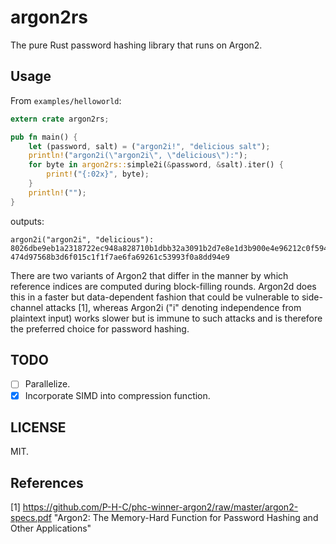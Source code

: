argon2rs
========

The pure Rust password hashing library that runs on Argon2.

## Usage

From `examples/helloworld`:

```rust
extern crate argon2rs;

pub fn main() {
    let (password, salt) = ("argon2i!", "delicious salt");
    println!("argon2i(\"argon2i\", \"delicious\"):");
    for byte in argon2rs::simple2i(&password, &salt).iter() {
        print!("{:02x}", byte);
    }
    println!("");
}
```

outputs:

```
argon2i("argon2i", "delicious"):
8026dbe9eb1a2318722ec948a828710b1dbb32a3091b2d7e8e1d3b900e4e96212c0f594e12be7b3
474d97568b3d6f015c1f1f7ae6fa69261c53993f0a8dd94e9
```

There are two variants of Argon2 that differ in the manner by which reference
indices are computed during block-filling rounds. Argon2d does this in a faster
but data-dependent fashion that could be vulnerable to side-channel attacks [1],
whereas Argon2i ("i" denoting independence from plaintext input) works slower
but is immune to such attacks and is therefore the preferred choice for password
hashing.

## TODO

- [ ] Parallelize.
- [x] Incorporate SIMD into compression function.

## LICENSE

MIT.

## References

[1] https://github.com/P-H-C/phc-winner-argon2/raw/master/argon2-specs.pdf "Argon2: The Memory-Hard Function for Password Hashing and Other Applications"
